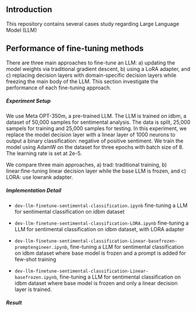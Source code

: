 ## Introduction
This repository contains several cases study regarding Large Language Model (LLM)

## Performance of fine-tuning methods
There are three main approaches to fine-tune an LLM: a) updating the model weights via traditional gradient descent, b) using a LoRA adapter, and c) replacing decision layers with domain-specific decision layers while freezing the main body of the LLM. This section investigate the performance of each fine-tuning approach. 

##### Experiment Setup
We use Meta OPT-350m, a pre-trained LLM. The LLM is trained on idbm, a dataset of 50,000 samples for sentimental analysis. The data is split, 25,000 sampels for training and 25,000 samples for testing. In this experiment, we replace the model decision layer with a linear layer of 1000 neurons to output a binary classification: negative of positive sentiment. We train the model using AdamW on the dataset for three epochs with batch size of 8. The learning rate is set at 2e-5.

We compare three main approaches, a) trad: traditional training, b) linear:fine-tuning linear decision layer while the base LLM is frozen, and c) LORA: use lowrank adapter.


##### Implementation Detail

* `dev-llm-finetune-sentimental-classification.ipynb` fine-tuning a LLM for sentimental classification on idbm dataset

* `dev-llm-finetune-sentimental-classification-LORA.ipynb` fine-tuning a LLM for sentimental classification on idbm dataset, with LORA adapter

* `dev-llm-finetune-sentimental-classification-Linear-basefrozen-promptengineer.ipynb`, fine-tuning a LLM for sentimental classification on idbm dataset where base model is frozen and a prompt is added for few-shot training

* `dev-llm-finetune-sentimental-classification-Linear-basefrozen.ipynb`, fine-tuning a LLM for sentimental classification on idbm dataset where base model is frozen and only a linear decision layer is trained.

##### Result


